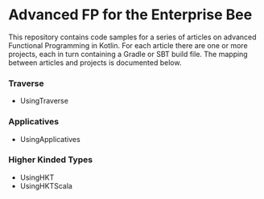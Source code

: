 # Advanced FP for the Enterprise Bee #

This repository contains code samples for a series of articles on advanced Functional Programming in Kotlin. For each article there are one or more projects, each in turn containing a Gradle or SBT build file. The mapping between articles and projects is documented below.

### Traverse ###

* UsingTraverse

### Applicatives ###

* UsingApplicatives

### Higher Kinded Types ###

* UsingHKT
* UsingHKTScala